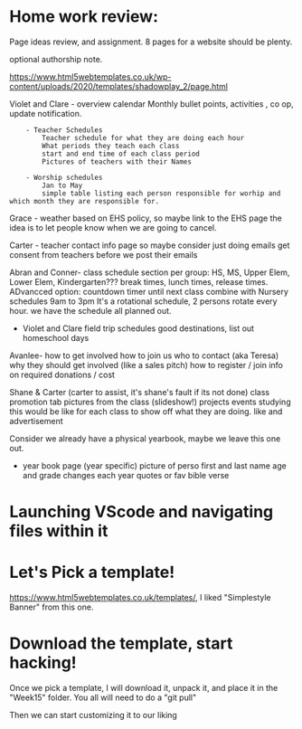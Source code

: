 # Home work review: 

Page ideas review, and assignment.   8 pages for a website should be plenty. 

optional authorship note. 

https://www.html5webtemplates.co.uk/wp-content/uploads/2020/templates/shadowplay_2/page.html


Violet and Clare - overview calendar
    Monthly bullet points, activities , co op, update notification. 

        - Teacher Schedules
            Teacher schedule for what they are doing each hour
            What periods they teach each class
            start and end time of each class period
            Pictures of teachers with their Names

        - Worship schedules
            Jan to May
            simple table listing each person responsible for worhip and which month they are responsible for. 



Grace - weather
    based on EHS policy, so maybe link to the EHS page
    the idea is to let people know when we are going to cancel.

Carter - teacher contact info page
    so maybe consider just doing emails
    get consent from teachers before we post their emails

Abran and Conner- class schedule 
    section per group:  HS, MS, Upper Elem, Lower Elem, Kindergarten??? 
    break times, lunch times, release times. 
    ADvancced option:  countdown timer until next class
    combine with  Nursery schedules
    9am to 3pm 
    It's a rotational schedule, 2 persons rotate every hour.  we have the schedule all planned out.

- Violet and Clare 
    field trip schedules
    good destinations, list out homeschool days

Avanlee- how to get involved
    how to join us
    who to contact (aka Teresa)
    why they should get involved (like a sales pitch)
    how to register / join
    info on required donations / cost 


Shane & Carter (carter to assist, it's shane's fault if its not done)
    class promotion tab
    pictures from the class (slideshow!)
    projects events studying
    this would be like for each class to show off what they are doing. like and advertisement

Consider we already have a physical yearbook, maybe we leave this one out.
- year book page (year specific)
    picture of perso
    first and last name
    age and grade
    changes each year
    quotes or fav bible verse



# Launching VScode and navigating files within it

# Let's Pick a template! 

https://www.html5webtemplates.co.uk/templates/,  I liked "Simplestyle Banner" from this one. 


# Download the template, start hacking!
Once we pick a template,  I will download it, unpack it, and place it in the "Week15" folder.
You all will need to do a "git pull" 


Then we can start customizing it to our liking

 
